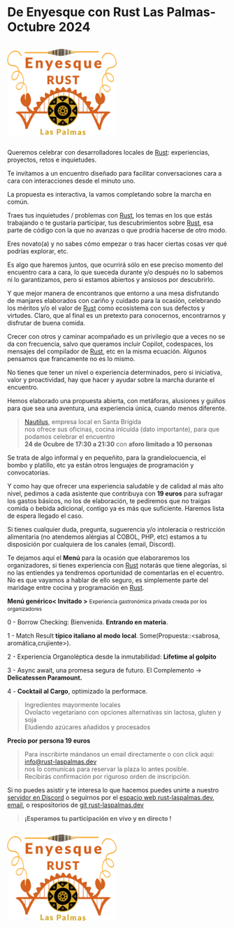 # De Enyesque con Rust Las Palmas- Octubre 2024

<a href="https://rust-laspalmas.dev"><img style="margin: 1em 0em;border: 0" width="250" alt="Enyesque Rust Las Palmas Dev" src="images/enyesque-rust-laspalmas.svg"></a>

Queremos celebrar con desarrolladores locales de [Rust](https://www.rust-lang.org/): experiencias, proyectos, retos e inquietudes.

Te invitamos a un encuentro diseñado para facilitar conversaciones cara a cara con interacciones desde el minuto uno.

La propuesta es interactiva, la vamos completando sobre la marcha en común.

Traes tus inquietudes / problemas con [Rust](https://www.rust-lang.org/), los temas en los que estás trabajando o te gustaría participar, tus descubrimientos sobre [Rust](https://www.rust-lang.org/), esa parte de código con la que no avanzas o que prodría hacerse de otro modo.

Eres novato(a) y no sabes cómo empezar o tras hacer ciertas cosas ver qué podrías explorar, etc.

Es algo que haremos juntos, que ocurrirá sólo en ese preciso momento del encuentro cara a cara, lo que sueceda durante y/o después no lo sabemos ni lo garantizamos, pero si estamos abiertos y ansiosos por descubrirlo.

Y que mejor manera de encontranos que entorno a una mesa disfrutando de manjares elaborados con cariño y cuidado para la ocasión, celebrando los méritos y/o el valor de [Rust](https://www.rust-lang.org/) como ecosistema con sus defectos y virtudes. Claro, que al final es un pretexto para conocernos, encontrarnos y disfrutar de buena comida.

Crecer con otros y caminar acompañado es un privilegio que a veces no se da con frecuencia, salvo que queramos incluir Copilot, codespaces, los mensajes del compilador de [Rust](https://www.rust-lang.org/), etc en la misma ecuación. Algunos pensamos que francamente no es lo mismo.

No tienes que tener un nivel o experiencia determinados, pero si iniciativa, valor y proactividad, hay que hacer y ayudar sobre la marcha durante el encuentro.

Hemos elaborado una propuesta abierta, con metáforas, alusiones y guiños para que sea una aventura, una experiencia única, cuando menos diferente.

> [Nautilus](https://nautilus-cyberneering.de/), empresa local en Santa Brígida<br>
> nos ofrece sus oficinas, cocina inlcuída (dato importante), para que podamos celebrar el encuentro <br>
> **24 de Ocubre de 17:30 a 21:30** con **aforo limitado a 10 personas**

Se trata de algo informal y en pequeñito, para la grandielocuencia, el bombo y platillo, etc ya están otros lenguajes de programación y convocatorias.

Y como hay que ofrecer una experiencia saludable y de calidad al más alto nivel, pedimos a cada asistente que contribuya con **19 euros** para sufragar los gastos básicos, no los de elaboración, te pediremos que no traigas comida o bebida adicional, contigo ya es más que suficiente. Haremos lista de espera llegado el caso.

Si tienes cualquier duda, pregunta, suguerencia y/o intoleracia o restricción alimentaria (no atendemos alérgias al COBOL, PHP, etc) estamos a tu disposición por cualquiera de los canales (email, Discord).

Te dejamos aquí el **Menú** para la ocasión que elaboraremos los organizadores, si tienes experiencia con [Rust](https://www.rust-lang.org/) notarás que tiene alegorías, si no las entiendes ya tendremos oportunidad de comentarlas en el ecuentro. No es que vayamos a hablar de ello seguro, es simplemente parte del maridage entre cocina y programación en [Rust](https://www.rust-lang.org/).

**Menú genérico< Invitado >**
<small>Experiencia gastronómica privada creada por los organizadores</small>

0 - Borrow Checking: Bienvenida. __Entrando en materia__.

1 - Match Result __típico italiano al modo local__. Some(Propuesta::<sabrosa, aromática,crujiente>).

2 - Experiencia Organoléptica desde la inmutabilidad: __Lifetime al golpito__

3 - Async await, una promesa segura de futuro. El Complemento -> __Delicatessen Paramount.__

4 - __Cocktail al Cargo__, optimizado la performace.

> Ingredientes mayormente locales<br>
> Ovolacto vegetariano con opciones alternativas sin lactosa, gluten y soja<br>
> Eludiendo azúcares añadidos y procesados<br>

**Precio por persona 19 euros**

> Para inscribirte mándanos un email directamente o con click aquí: <br> 
> [info@rust-laspalmas.dev](mailto:info@rust-laspalmas.dev?subject=INSCRIPCION%3A%20De%20Enyesque%20con%20Rust%20LasPalmas.%20Octubre%202024)<br>
> nos lo comunicas para reservar la plaza lo antes posible.<br>
> Recibirás confirmación por riguroso orden de inscripción.

Si no puedes asistir y te interesa lo que hacemos puedes unirte a nuestro [servidor en Discord](https://discord.gg/pxkpukJdrB) o seguirnos por el [espacio web rust-laspalmas.dev](https://rust-laspalmas.dev), [email](mailto:info@rust-laspalmas.dev), o respositorios de [git rust-laspalmas.dev](https://github.com/rust-laspalmas)

> **¡Esperamos tu participación en vivo y en directo !**

<a href="https://rust-laspalmas.dev"><img style="margin: 1em 0em;border: 0" width="250" alt="Enyesque Rust Las Palmas Dev" src="images/enyesque-rust-laspalmas.svg"></a>
